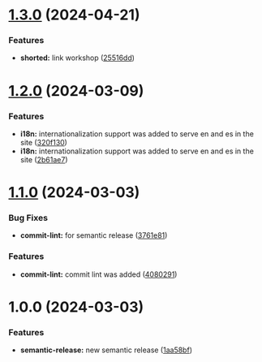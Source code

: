 # [1.3.0](https://github.com/adriancho91s/portfolio-next/compare/v1.2.0...v1.3.0) (2024-04-21)


### Features

* **shorted:** link workshop ([25516dd](https://github.com/adriancho91s/portfolio-next/commit/25516ddd6225c6b4ceecedb68ed37b4643742e25))

# [1.2.0](https://github.com/adriancho91s/portfolio-next/compare/v1.1.0...v1.2.0) (2024-03-09)


### Features

* **i18n:** internationalization support was added to serve en and es in the site ([320f130](https://github.com/adriancho91s/portfolio-next/commit/320f1305f4afeb16402df6e111dbb2f39e95edb2))
* **i18n:** internationalization support was added to serve en and es in the site ([2b61ae7](https://github.com/adriancho91s/portfolio-next/commit/2b61ae733b8eeb40f5fe7f648dc0a9165229c4e2))

# [1.1.0](https://github.com/adriancho91s/portfolio-next/compare/v1.0.0...v1.1.0) (2024-03-03)


### Bug Fixes

* **commit-lint:** for semantic release ([3761e81](https://github.com/adriancho91s/portfolio-next/commit/3761e814964d7a5fb781728495f5119f4cefa513))


### Features

* **commit-lint:** commit lint was added ([4080291](https://github.com/adriancho91s/portfolio-next/commit/40802918b4999a0d99095d9d963489a7eec0f48a))

# 1.0.0 (2024-03-03)


### Features

* **semantic-release:** new semantic release ([1aa58bf](https://github.com/adriancho91s/portfolio-next/commit/1aa58bfca604d94fb89fb0e6ce3bd82350763527))
